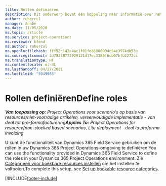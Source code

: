 ```yaml
---
title: Rollen definiëren
description: Dit onderwerp bevat een koppeling naar informatie over het instellen van categorieën voor boekbare resources.
author: ruhercul
manager: Annbe
ms.date: 11/05/2020
ms.topic: article
ms.service: project-operations
ms.reviewer: kfend
ms.author: ruhercul
ms.openlocfilehash: fff52c142e4ac1f01fe86808094e94e3974db53a
ms.sourcegitcommit: 3d78338773929121d17ec3386f6cb67bfb2272cc
ms.translationtype: HT
ms.contentlocale: nl-NL
ms.lasthandoff: 04/27/2021
ms.locfileid: "5949988"
---
```

# <a name="define-roles"></a><span data-ttu-id="16a19-103">Rollen definiëren</span><span class="sxs-lookup"><span data-stu-id="16a19-103">Define roles</span></span>

<span data-ttu-id="16a19-104">_**Van toepassing op:** Project Operations voor scenario's op basis van resources/niet-voorradige artikelen, vereenvoudigde implementatie - van deal tot pro-formafacturering_</span><span class="sxs-lookup"><span data-stu-id="16a19-104">_**Applies To:** Project Operations for resource/non-stocked based scenarios, Lite deployment - deal to proforma invoicing_</span></span>

<span data-ttu-id="16a19-105">U kunt de functionaliteit van Dynamics 365 Field Service gebruiken om de rollen in uw Dynamics 365 Project Operations-omgeving te definiëren.</span><span class="sxs-lookup"><span data-stu-id="16a19-105">You can use the functionality provided in Dynamics 365 Field Service to define the roles in your Dynamics 365 Project Operations environment.</span></span> <span data-ttu-id="16a19-106">Zie [Categorieën voor boekbare resources instellen](/dynamics365/field-service/set-up-bookable-resource-categories) om het instellen te voltooien.</span><span class="sxs-lookup"><span data-stu-id="16a19-106">To complete this setup, see [Set up bookable resource categories](/dynamics365/field-service/set-up-bookable-resource-categories).</span></span>


[!INCLUDE[footer-include](../includes/footer-banner.md)]